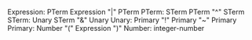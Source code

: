 Expression:
    PTerm
    Expression "|" PTerm
PTerm:
    STerm
    PTerm "^" STerm
STerm:
    Unary
    STerm "&" Unary
Unary:
    Primary
    "!" Primary
    "~" Primary
Primary:
    Number
    "(" Expression ")"
Number:
    integer-number
